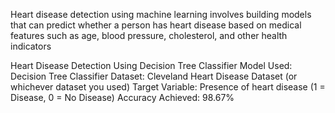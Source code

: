 Heart disease detection using machine learning involves building models that can predict whether a person has heart disease based on medical features such as age, blood pressure, cholesterol, and other health indicators

Heart Disease Detection Using Decision Tree Classifier
Model Used: Decision Tree Classifier
Dataset: Cleveland Heart Disease Dataset (or whichever dataset you used)
Target Variable: Presence of heart disease (1 = Disease, 0 = No Disease)
Accuracy Achieved: 98.67%
